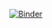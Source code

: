 [![Binder](https://mybinder.org/badge_logo.svg)](https://mybinder.org/v2/gh/gboeing/tec-workshop/main?urlpath=lab)

